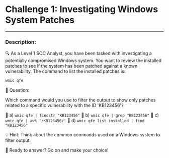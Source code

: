 
# **Challenge 1: Investigating Windows System Patches**

---

### **Description:**

🔍 As a Level 1 SOC Analyst, you have been tasked with investigating a potentially compromised Windows system. You want to review the installed patches to see if the system has been patched against a known vulnerability. The command to list the installed patches is:

```bash
wmic qfe
```

🤔 Question:

Which command would you use to filter the output to show only patches related to a specific vulnerability with the ID 'KB123456'?

🔘 a) ```wmic qfe | findstr "KB123456"``` 🔘 b) ```wmic qfe | grep "KB123456"``` 🔘 c) ```wmic qfe | awk '/KB123456/'``` 🔘 d) ```wmic qfe list installed | find "KB123456"```

💡 Hint: Think about the common commands used on a Windows system to filter output.

🚀 Ready to answer? Go on and make your choice!
